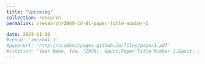 ```yaml
---
title: "Upcoming"
collection: research
permalink: /research/2009-10-01-paper-title-number-1

date: 2023-11-30
#venue: 'Journal 1'
#paperurl: 'http://academicpages.github.io/files/paper1.pdf'
#citation: 'Your Name, You. (2009). &quot;Paper Title Number 1.&quot; <i>Journal 1</i>. 1(1).'
---
```

